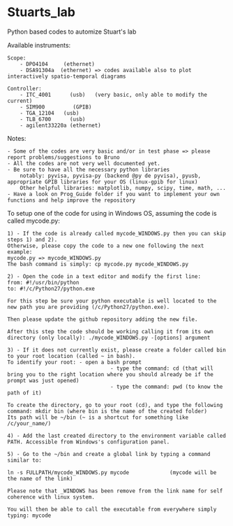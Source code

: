 # Stuarts_lab
Python based codes to automize Stuart's lab

Available instruments:
	
	Scope:
		- DPO4104     (ethernet)
		- DSA91304a  (ethernet) => codes available also to plot interactively spatio-temporal diagrams
	
	Controller:
		- ITC_4001      (usb)   (very basic, only able to modify the current)
		- SIM900         (GPIB)
		- TGA_12104   (usb)
		- TLB_6700      (usb)
		- agilent33220a (ethernet)		

Notes:

    - Some of the codes are very basic and/or in test phase => please report problems/suggestions to Bruno
    - All the codes are not very well documented yet.
    - Be sure to have all the necessary python libraries
        notably: pyvisa, pyvisa-py (backend @py de pyvisa), pyusb, appropriate GPIB libraries for your OS (linux-gpib for linux)
        Other helpful libraries: matplotlib, numpy, scipy, time, math, ...
    - Have a look on Prog_Guide folder if you want to implement your own functions and help improve the repository


To setup one of the code for using in Windows OS, assuming the code is called mycode.py:

    1) - If the code is already called mycode_WINDOWS.py then you can skip steps 1) and 2).
    Otherwise, please copy the code to a new one following the next example:
    mycode.py => mycode_WINDOWS.py
    The bash command is simply: cp mycode.py mycode_WINDOWS.py

    2) - Open the code in a text editor and modify the first line:
    from: #!/usr/bin/python
    to: #!/c/Python27/python.exe

    For this step be sure your python executable is well located to the new path you are providing (/c/Python27/python.exe).

    Then please update the github repository adding the new file.

    After this step the code should be working calling it from its own directory (only locally): ./mycode_WINDOWS.py -[options] argument

    3) - If it does not currently exist, please create a folder called bin to your root location (called ~ in bash).
    To identify your root: - open a bash prompt
                                     - type the command: cd (that will bring you to the right location where you should already be if the prompt was just opened)
                                     - type the command: pwd (to know the path of it)

    To create the directory, go to your root (cd), and type the following command: mkdir bin (where bin is the name of the created folder)
    Its path will be ~/bin (~ is a shortcut for something like /c/your_name/)

    4) - Add the last created directory to the environment variable called PATH. Accessible from Windows's configuration panel.

    5) - Go to the ~/bin and create a global link by typing a command similar to:

    ln -s FULLPATH/mycode_WINDOWS.py mycode             (mycode will be the name of the link)

    Please note that _WINDOWS has been remove from the link name for self coherence with linux system.

    You will then be able to call the executable from everywhere simply typing: mycode
